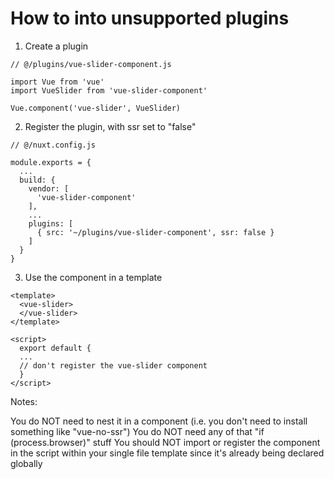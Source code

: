 # How to into unsupported plugins

1. Create a plugin
```
// @/plugins/vue-slider-component.js

import Vue from 'vue'
import VueSlider from 'vue-slider-component'

Vue.component('vue-slider', VueSlider)
```
2. Register the plugin, with ssr set to "false"

```
// @/nuxt.config.js

module.exports = {
  ...
  build: {
    vendor: [
      'vue-slider-component'
    ],
    ...
    plugins: [
      { src: '~/plugins/vue-slider-component', ssr: false }
    ]
  }
}
```
3. Use the component in a template
```
<template>
  <vue-slider>
  </vue-slider>
</template>

<script>
  export default {
  ...
  // don't register the vue-slider component
  }
</script>
```

Notes:

You do NOT need to nest it in a component (i.e. you don't need to install something like "vue-no-ssr")
You do NOT need any of that "if (process.browser)" stuff
You should NOT import or register the component in the script within your single file template since it's already being declared globally